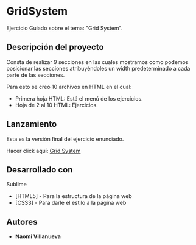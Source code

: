 # GridSystem

Ejercicio Guiado sobre el tema: "Grid System".

## Descripción del proyecto

Consta de realizar 9 secciones en las cuales mostramos como podemos posicionar las secciones atribuyéndoles un width predeterminado a cada
parte de las secciones. 

Para esto se creó 10 archivos en HTML en el cual:

* Primera hoja HTML: Está el menú de los ejercicios.
* Hoja de 2 al 10 HTML: Ejercicios.

## Lanzamiento 

Esta es la versión final del ejercicio enunciado.

Hacer click aquí: <a href="https://naovillaj.github.io/GridSystem/">Grid System</a>

## Desarrollado con

Sublime

* [HTML5] - Para la estructura de la página web
* [CSS3] - Para darle el estilo a la página web

## Autores

* **Naomi Villanueva**

